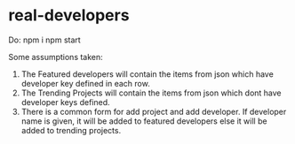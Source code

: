 # real-developers

Do:
npm i
npm start

Some assumptions taken:

1. The Featured developers will contain the items from json which have developer key defined in each row.
2. The Trending Projects will contain the items from json which dont have developer keys defined.
3. There is a common form for add project and add developer. If developer name is given, it will be added to featured developers else it will be added to trending projects.
